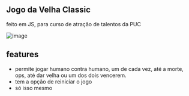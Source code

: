Jogo da Velha Classic
-----------------------------
feito em JS, para curso de atração de talentos da PUC

![image](https://user-images.githubusercontent.com/70555750/200131725-cf2de12a-c4d7-4297-abf9-ba7e9dfedb37.png)

features
---------------------
- permite jogar humano contra humano, um de cada vez, até a morte, ops, até dar velha ou um dos dois vencerem.  
- tem a opção de reiniciar o jogo  
- só isso mesmo
